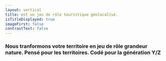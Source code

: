 ```yaml
---
layout: vertical
title: est un jeu de rôle touristique géolocalisé.
isTitleDisplayed: true
imageFirst: false
contrastText: false
---
```

### Nous tranformons votre territoire en jeu de rôle grandeur nature. Pensé pour les territoires. Codé pour la génération Y/Z